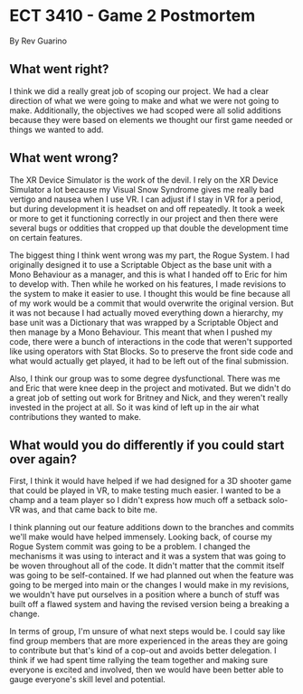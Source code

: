 # ECT 3410 - Game 2 Postmortem

By Rev Guarino

## What went right?

I think we did a really great job of scoping our project. We had a clear direction of what we were going to make and what we were not going to make. Additionally, the objectives we had scoped were all solid additions because they were based on elements we thought our first game needed or things we wanted to add.

## What went wrong?

The XR Device Simulator is the work of the devil. I rely on the XR Device Simulator a lot because my Visual Snow Syndrome gives me really bad vertigo and nausea when I use VR. I can adjust if I stay in VR for a period, but during development it is headset on and off repeatedly. It took a week or more to get it functioning correctly in our project and then there were several bugs or oddities that cropped up that double the development time on certain features.

The biggest thing I think went wrong was my part, the Rogue System. I had originally designed it to use a Scriptable Object as the base unit with a Mono Behaviour as a manager, and this is what I handed off to Eric for him to develop with. Then while he worked on his features, I made revisions to the system to make it easier to use. I thought this would be fine because all of my work would be a commit that would overwrite the original version. But it was not because I had actually moved everything down a hierarchy, my base unit was a Dictionary that was wrapped by a Scriptable Object and then manage by a Mono Behaviour. This meant that when I pushed my code, there were a bunch of interactions in the code that weren't supported like using operators with Stat Blocks. So to preserve the front side code and what would actually get played, it had to be left out of the final submission.

Also, I think our group was to some degree dysfunctional. There was me and Eric that were knee deep in the project and motivated. But we didn't do a great job of setting out work for Britney and Nick, and they weren't really invested in the project at all. So it was kind of left up in the air what contributions they wanted to make.

## What would you do differently if you could start over again?

First, I think it would have helped if we had designed for a 3D shooter game that could be played in VR, to make testing much easier. I wanted to be a champ and a team player so I didn't express how much off a setback solo-VR was, and that came back to bite me.

I think planning out our feature additions down to the branches and commits we'll make would have helped immensely. Looking back, of course my Rogue System commit was going to be a problem. I changed the mechanisms it was using to interact and it was a system that was going to be woven throughout all of the code. It didn't matter that the commit itself was going to be self-contained. If we had planned out when the feature was going to be merged into main or the changes I would make in my revisions, we wouldn't have put ourselves in a position where a bunch of stuff was built off a flawed system and having the revised version being a breaking a change.

In terms of group, I'm unsure of what next steps would be. I could say like find group members that are more experienced in the areas they are going to contribute but that's kind of a cop-out and avoids better delegation. I think if we had spent time rallying the team together and making sure everyone is excited and involved, then we would have been better able to gauge everyone's skill level and potential.
